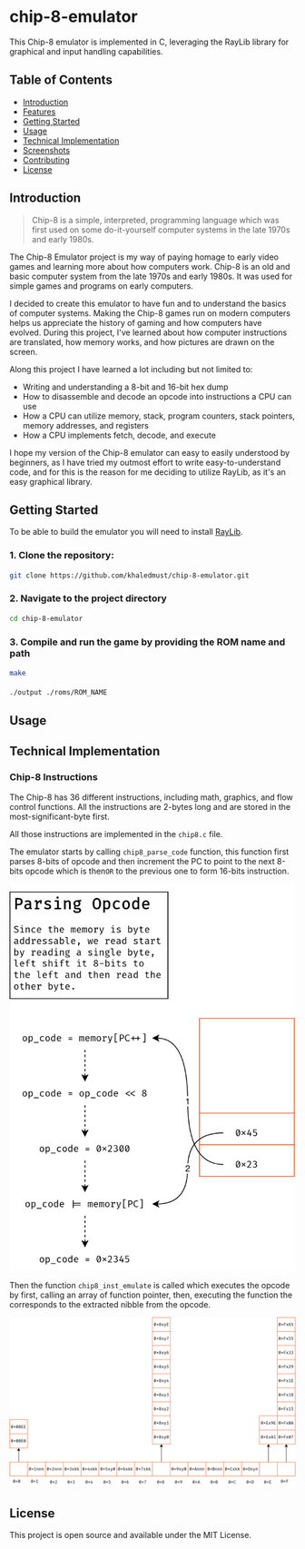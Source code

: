 # chip-8-emulator

This Chip-8 emulator is implemented in C, leveraging the RayLib library for graphical and input handling capabilities.

## Table of Contents
- [Introduction](#introduction)
- [Features](#features)
- [Getting Started](#getting-started)
- [Usage](#usage)
- [Technical Implementation](#technical-implementation)
- [Screenshots](#screenshots)
- [Contributing](#contributing)
- [License](#license)

## Introduction

> Chip-8 is a simple, interpreted, programming language which was first used on some do-it-yourself computer systems in the late 1970s and early 1980s.

The Chip-8 Emulator project is my way of paying homage to early video games and learning more about how computers work. Chip-8 is an old and basic computer system from the late 1970s and early 1980s. It was used for simple games and programs on early computers.

I decided to create this emulator to have fun and to understand the basics of computer systems. Making the Chip-8 games run on modern computers helps us appreciate the history of gaming and how computers have evolved. During this project, I've learned about how computer instructions are translated, how memory works, and how pictures are drawn on the screen.

Along this project I have learned a lot including but not limited to:
- Writing and understanding a 8-bit and 16-bit hex dump
- How to disassemble and decode an opcode into instructions a CPU can use
- How a CPU can utilize memory, stack, program counters, stack pointers, memory addresses, and registers
- How a CPU implements fetch, decode, and execute

I hope my version of the Chip-8 emulator can easy to easily understood by beginners, as I have tried my outmost effort to write easy-to-understand code, and for this is the reason for me deciding to utilize RayLib, as it's an easy graphical library.

## Getting Started

To be able to build the emulator you will need to install [RayLib](https://www.raylib.com/).

### 1. Clone the repository:

``` sh
git clone https://github.com/khaledmust/chip-8-emulator.git
```

### 2. Navigate to the project directory

``` sh
cd chip-8-emulator
```

### 3. Compile and run the game by providing the ROM name and path

``` sh
make

./output ./roms/ROM_NAME
```

## Usage

## Technical Implementation

### Chip-8 Instructions

The Chip-8 has 36 different instructions, including math, graphics, and flow control functions. All the instructions are 2-bytes long and are stored in the most-significant-byte first.

All those instructions are implemented in the `chip8.c` file.

The emulator starts by calling `chip8_parse_code` function, this function first parses 8-bits of opcode and then increment the PC to point
to the next 8-bits opcode which is then`OR` to the previous one to form 16-bits instruction.

![chip-8 parsing opcode](https://github.com/khaledmust/chip-8-emulator/blob/main/chip-8-parsing-opcode.png)

Then the function `chip8_inst_emulate` is called which executes the opcode by first, calling an array of function pointer, then, executing the function the corresponds to the extracted nibble from the opcode.

![chip-8 instruction table](https://github.com/khaledmust/chip-8-emulator/blob/main/chip-8-instruction-table.png)

## License
This project is open source and available under the MIT License.

